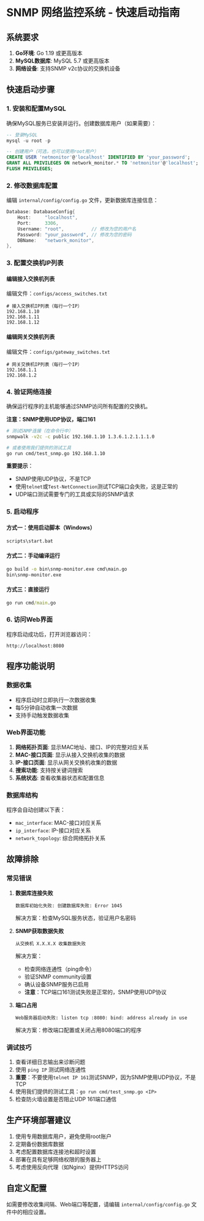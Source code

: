 # SNMP 网络监控系统 - 快速启动指南

## 系统要求

1. **Go环境**: Go 1.19 或更高版本
2. **MySQL数据库**: MySQL 5.7 或更高版本  
3. **网络设备**: 支持SNMP v2c协议的交换机设备

## 快速启动步骤

### 1. 安装和配置MySQL

确保MySQL服务已安装并运行。创建数据库用户（如果需要）：

```sql
-- 登录MySQL
mysql -u root -p

-- 创建用户（可选，也可以使用root用户）
CREATE USER 'netmonitor'@'localhost' IDENTIFIED BY 'your_password';
GRANT ALL PRIVILEGES ON network_monitor.* TO 'netmonitor'@'localhost';
FLUSH PRIVILEGES;
```

### 2. 修改数据库配置

编辑 `internal/config/config.go` 文件，更新数据库连接信息：

```go
Database: DatabaseConfig{
    Host:     "localhost",
    Port:     3306,
    Username: "root",          // 修改为您的用户名
    Password: "your_password", // 修改为您的密码
    DBName:   "network_monitor",
},
```

### 3. 配置交换机IP列表

#### 编辑接入交换机列表
编辑文件：`configs/access_switches.txt`
```
# 接入交换机IP列表（每行一个IP）
192.168.1.10
192.168.1.11
192.168.1.12
```

#### 编辑网关交换机列表  
编辑文件：`configs/gateway_switches.txt`
```
# 网关交换机IP列表（每行一个IP）
192.168.1.1
192.168.1.2
```

### 4. 验证网络连接

确保运行程序的主机能够通过SNMP访问所有配置的交换机。

**注意：SNMP使用UDP协议，端口161**

```bash
# 测试SNMP连接（在命令行中）
snmpwalk -v2c -c public 192.168.1.10 1.3.6.1.2.1.1.1.0

# 或者使用我们提供的测试工具
go run cmd/test_snmp.go 192.168.1.10
```

**重要提示**：
- SNMP使用UDP协议，不是TCP
- 使用`telnet`或`Test-NetConnection`测试TCP端口会失败，这是正常的
- UDP端口测试需要专门的工具或实际的SNMP请求

### 5. 启动程序

#### 方式一：使用启动脚本（Windows）
```cmd
scripts\start.bat
```

#### 方式二：手动编译运行
```cmd
go build -o bin\snmp-monitor.exe cmd\main.go
bin\snmp-monitor.exe
```

#### 方式三：直接运行
```cmd
go run cmd/main.go
```

### 6. 访问Web界面

程序启动成功后，打开浏览器访问：
```
http://localhost:8080
```

## 程序功能说明

### 数据收集
- 程序启动时立即执行一次数据收集
- 每5分钟自动收集一次数据
- 支持手动触发数据收集

### Web界面功能
1. **网络拓扑页面**: 显示MAC地址、接口、IP的完整对应关系
2. **MAC-接口页面**: 显示从接入交换机收集的数据
3. **IP-接口页面**: 显示从网关交换机收集的数据
4. **搜索功能**: 支持按关键词搜索
5. **系统状态**: 查看收集器状态和配置信息

### 数据库结构
程序会自动创建以下表：
- `mac_interface`: MAC-接口对应关系
- `ip_interface`: IP-接口对应关系  
- `network_topology`: 综合网络拓扑关系

## 故障排除

### 常见错误

1. **数据库连接失败**
   ```
   数据库初始化失败: 创建数据库失败: Error 1045
   ```
   解决方案：检查MySQL服务状态，验证用户名密码

2. **SNMP获取数据失败**
   ```
   从交换机 X.X.X.X 收集数据失败
   ```
   解决方案：
   - 检查网络连通性（ping命令）
   - 验证SNMP community设置
   - 确认设备SNMP服务已启用
   - **注意**：TCP端口161测试失败是正常的，SNMP使用UDP协议

3. **端口占用**
   ```
   Web服务器启动失败: listen tcp :8080: bind: address already in use
   ```
   解决方案：修改端口配置或关闭占用8080端口的程序

### 调试技巧

1. 查看详细日志输出来诊断问题
2. 使用 `ping IP` 测试网络连通性
3. **重要**：不要使用`telnet IP 161`测试SNMP，因为SNMP使用UDP协议，不是TCP
4. 使用我们提供的测试工具：`go run cmd/test_snmp.go <IP>`
5. 检查防火墙设置是否阻止UDP 161端口通信

## 生产环境部署建议

1. 使用专用数据库用户，避免使用root账户
2. 定期备份数据库数据
3. 考虑配置数据库连接池和超时设置
4. 部署在具有足够网络权限的服务器上
5. 考虑使用反向代理（如Nginx）提供HTTPS访问

## 自定义配置

如需要修改收集间隔、Web端口等配置，请编辑 `internal/config/config.go` 文件中的相应设置。
